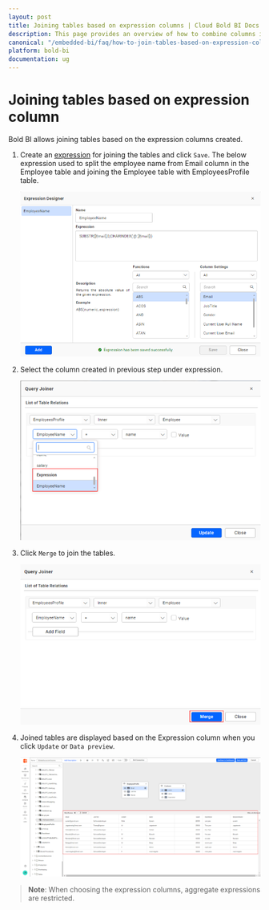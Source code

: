 ```yaml
---
layout: post
title: Joining tables based on expression columns | Cloud Bold BI Docs
description: This page provides an overview of how to combine columns in the Bold BI Cloud application using expression columns in data source designer.
canonical: "/embedded-bi/faq/how-to-join-tables-based-on-expression-columns/"
platform: bold-bi
documentation: ug
---
```


# Joining tables based on expression column

Bold BI allows joining tables based on the expression columns created.


1. Create an [expression](/cloud-bi/working-with-data-source/transforming-data/configuring-expression-columns) for joining the tables and click `Save`. The below expression used to split the employee name from Email column in the Employee table and joining the Employee table with EmployeesProfile table.

    ![create expression](/static/assets/cloud/faq/images/create-expression-for-join.png)

2. Select the column created in previous step under expression.

    ![select expression column](/static/assets/cloud/faq/images/select-expression-columns.png)

3. Click `Merge` to join the tables.

    ![click merge button](/static/assets/cloud/faq/images/click-merge-icon.png)

4. Joined tables are displayed based on the Expression column when you click `Update` or `Data preview`.

    ![joined columns are shown in table](/static/assets/cloud/faq/images/joined-columns-table.png)

> **Note**: When choosing the expression columns, aggregate expressions are restricted.
